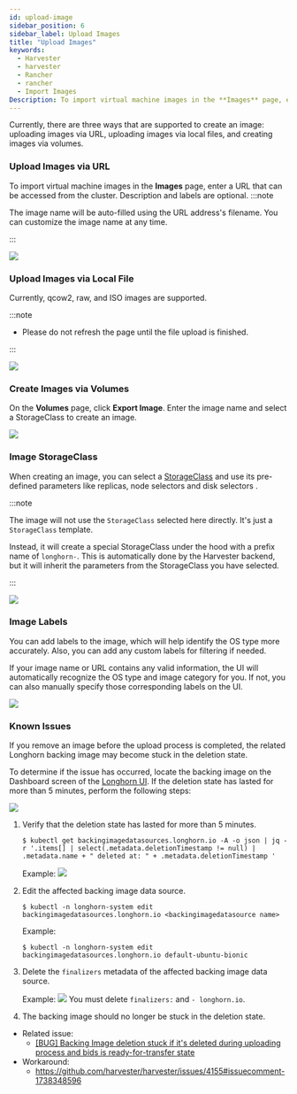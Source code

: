 ```yaml
---
id: upload-image
sidebar_position: 6
sidebar_label: Upload Images
title: "Upload Images"
keywords:
  - Harvester
  - harvester
  - Rancher
  - rancher
  - Import Images
Description: To import virtual machine images in the **Images** page, enter a URL that can be accessed from the cluster. The image name will be auto-filled using the URL address's filename. You can always customize it when required.
---
```


Currently, there are three ways that are supported to create an image: uploading images via URL, uploading images via local files, and creating images via volumes.

### Upload Images via URL

To import virtual machine images in the **Images** page, enter a URL that can be accessed from the cluster. Description and labels are optional.
:::note

The image name will be auto-filled using the URL address's filename. You can customize the image name at any time.

:::

![](/img/v1.1/upload-image.png)

### Upload Images via Local File

Currently, qcow2, raw, and ISO images are supported.

:::note

- Please do not refresh the page until the file upload is finished.

:::

![](/img/v1.1/upload-image-local.png)


### Create Images via Volumes

On the **Volumes** page, click **Export Image**. Enter the image name and select a StorageClass to create an image.

![](/img/v1.1/volume/export-volume-to-image-1.png)

### Image StorageClass

When creating an image, you can select a [StorageClass](./advanced/storageclass.md) and use its pre-defined parameters like replicas, node selectors and disk selectors .

:::note

The image will not use the `StorageClass` selected here directly. It's just a `StorageClass` template.

Instead, it will create a special StorageClass under the hood with a prefix name of `longhorn-`. This is automatically done by the Harvester backend, but it will inherit the parameters from the StorageClass you have selected.

:::

![](/img/v1.1/image-storageclass.png)

### Image Labels

You can add labels to the image, which will help identify the OS type more accurately. Also, you can add any custom labels for filtering if needed.

If your image name or URL contains any valid information, the UI will automatically recognize the OS type and image category for you. If not, you can also manually specify those corresponding labels on the UI.

![](/img/v1.1/image-labels.png)

### Known Issues

If you remove an image before the upload process is completed, the related Longhorn backing image may become stuck in the deletion state.

To determine if the issue has occurred, locate the backing image on the Dashboard screen of the [Longhorn UI](./troubleshooting/harvester.md#access-embedded-rancher-and-longhorn-dashboards). If the deletion state has lasted for more than 5 minutes, perform the following steps:

![](/img/v1.1/delete-image-stuck.png)

1. Verify that the deletion state has lasted for more than 5 minutes.

    ```
    $ kubectl get backingimagedatasources.longhorn.io -A -o json | jq -r '.items[] | select(.metadata.deletionTimestamp != null) | .metadata.name + " deleted at: " + .metadata.deletionTimestamp '
    ```

    Example:
    ![](/img/v1.1/check-image-stuck.png)

2. Edit the affected backing image data source.

    ```
    $ kubectl -n longhorn-system edit backingimagedatasources.longhorn.io <backingimagedatasource name>
    ```

    Example:

    ```
    $ kubectl -n longhorn-system edit backingimagedatasources.longhorn.io default-ubuntu-bionic
    ```

3. Delete the `finalizers` metadata of the affected backing image data source.

   Example:
   ![](/img/v1.1/delete-stuck-image-finalizer.png)
   You must delete `finalizers:` and `- longhorn.io`.

4. The backing image should no longer be stuck in the deletion state.


- Related issue:
  - [[BUG] Backing Image deletion stuck if it's deleted during uploading process and bids is ready-for-transfer state](https://github.com/longhorn/longhorn/issues/6086)
- Workaround:
  - https://github.com/harvester/harvester/issues/4155#issuecomment-1738348596